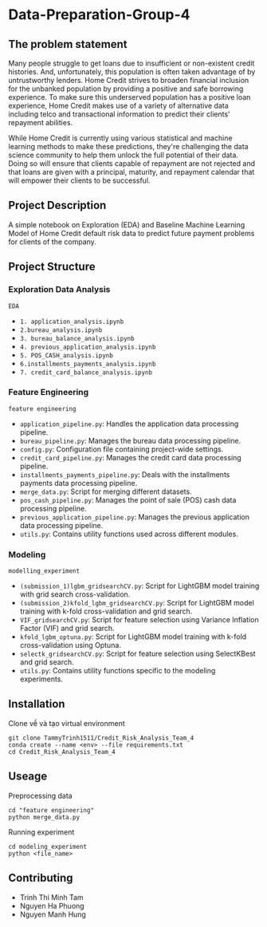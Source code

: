 # Data-Preparation-Group-4
## The problem statement
Many people struggle to get loans due to insufficient or non-existent credit histories. And, unfortunately, this population is often taken advantage of by untrustworthy lenders. Home Credit strives to broaden financial inclusion for the unbanked population by providing a positive and safe borrowing experience. To make sure this underserved population has a positive loan experience, Home Credit makes use of a variety of alternative data including telco and transactional information to predict their clients' repayment abilities.

While Home Credit is currently using various statistical and machine learning methods to make these predictions, they're challenging the data science community to help them unlock the full potential of their data. Doing so will ensure that clients capable of repayment are not rejected and that loans are given with a principal, maturity, and repayment calendar that will empower their clients to be successful.

## Project Description
A simple notebook on Exploration (EDA) and Baseline Machine Learning Model of Home Credit default risk data to predict future payment problems for clients of the company.

## Project Structure
### Exploration Data Analysis
`EDA`

  - `1. application_analysis.ipynb`
  - `2.bureau_analysis.ipynb`
  - `3. bureau_balance_analysis.ipynb`
  - `4. previous_application_analysis.ipynb`
  - `5. POS_CASH_analysis.ipynb`
  - `6.installments_payments_analysis.ipynb`
  - `7. credit_card_balance_analysis.ipynb`
### Feature Engineering
`feature engineering`
  
  - `application_pipeline.py`: Handles the application data processing pipeline.
  - `bureau_pipeline.py`: Manages the bureau data processing pipeline.
  - `config.py`: Configuration file containing project-wide settings.
  - `credit_card_pipeline.py`: Manages the credit card data processing pipeline.
  - `installments_payments_pipeline.py`: Deals with the installments payments data processing pipeline.
  - `merge_data.py`: Script for merging different datasets.
  - `pos_cash_pipeline.py`: Manages the point of sale (POS) cash data processing pipeline.
  - `previous_application_pipeline.py`: Manages the previous application data processing pipeline.
  - `utils.py`: Contains utility functions used across different modules.

### Modeling
`modelling_experiment`

  - `(submission_1)lgbm_gridsearchCV.py`: Script for LightGBM model training with grid search cross-validation.
  - `(submission_2)kfold_lgbm_gridsearchCV.py`: Script for LightGBM model training with k-fold cross-validation and grid search.
  - `VIF_gridsearchCV.py`: Script for feature selection using Variance Inflation Factor (VIF) and grid search.
  - `kfold_lgbm_optuna.py`: Script for LightGBM model training with k-fold cross-validation using Optuna.
  - `selectk_gridsearchCV.py`: Script for feature selection using SelectKBest and grid search.
  - `utils.py`: Contains utility functions specific to the modeling experiments.



## Installation

Clone về và tạo virtual environment
```
git clone TammyTrinh1511/Credit_Risk_Analysis_Team_4
conda create --name <env> --file requirements.txt
cd Credit_Risk_Analysis_Team_4
```

## Useage
Preprocessing data 
```
cd "feature engineering"
python merge_data.py
```
Running experiment
```
cd modeling_experiment
python <file_name>
```

## Contributing
  * Trinh Thi Minh Tam <leader>
  * Nguyen Ha Phuong
  * Nguyen Manh Hung


